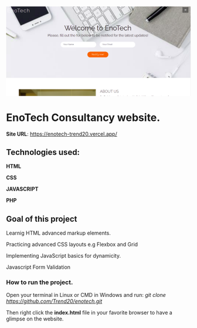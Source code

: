 ![](ReadmeImage/enotech.png)
# EnoTech Consultancy website.

**Site URL**: https://enotech-trend20.vercel.app/

## Technologies used:
**HTML**

**CSS**

**JAVASCRIPT**

**PHP**

## Goal of this project
   Learnig HTML advanced markup elements.

   Practicing advanced CSS layouts e.g Flexbox and Grid 

   Implementing  JavaScript basics for dynamicity. 

   Javascript Form Validation

### How to run the project.
  
  Open your terminal in Linux or CMD in Windows and run: *git clone https://github.com/Trend20/enotech.git*

  Then right click the **index.html** file in your favorite browser to have a glimpse on the website. 